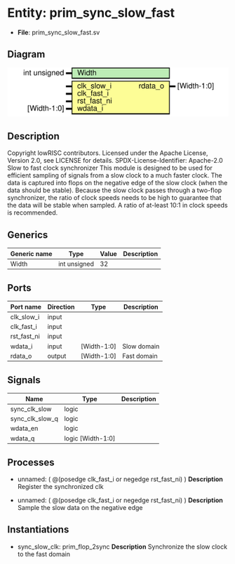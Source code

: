 # Entity: prim_sync_slow_fast

- **File**: prim_sync_slow_fast.sv
## Diagram

![Diagram](prim_sync_slow_fast.svg "Diagram")
## Description

Copyright lowRISC contributors.
 Licensed under the Apache License, Version 2.0, see LICENSE for details.
 SPDX-License-Identifier: Apache-2.0
 Slow to fast clock synchronizer
 This module is designed to be used for efficient sampling of signals from a slow clock to a much
 faster clock.
 The data is captured into flops on the negative edge of the slow clock (when the data should be
 stable). Because the slow clock passes through a two-flop synchronizer, the ratio of clock speeds
 needs to be high to guarantee that the data will be stable when sampled.
 A ratio of at-least 10:1 in clock speeds is recommended.
 
## Generics

| Generic name | Type         | Value | Description |
| ------------ | ------------ | ----- | ----------- |
| Width        | int unsigned | 32    |             |
## Ports

| Port name   | Direction | Type        | Description |
| ----------- | --------- | ----------- | ----------- |
| clk_slow_i  | input     |             |             |
| clk_fast_i  | input     |             |             |
| rst_fast_ni | input     |             |             |
| wdata_i     | input     | [Width-1:0] | Slow domain |
| rdata_o     | output    | [Width-1:0] | Fast domain |
## Signals

| Name            | Type              | Description |
| --------------- | ----------------- | ----------- |
| sync_clk_slow   | logic             |             |
| sync_clk_slow_q | logic             |             |
| wdata_en        | logic             |             |
| wdata_q         | logic [Width-1:0] |             |
## Processes
- unnamed: ( @(posedge clk_fast_i or negedge rst_fast_ni) )
**Description**
Register the synchronized clk

- unnamed: ( @(posedge clk_fast_i or negedge rst_fast_ni) )
**Description**
Sample the slow data on the negative edge

## Instantiations

- sync_slow_clk: prim_flop_2sync
**Description**
Synchronize the slow clock to the fast domain


